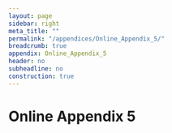 ```yaml
---
layout: page
sidebar: right
meta_title: ""
permalink: "/appendices/Online_Appendix_5/"
breadcrumb: true
appendix: Online_Appendix_5
header: no
subheadline: no
construction: true
---
```

<h1>Online Appendix 5</h1>
